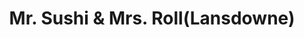 ---
layout: place
title: "Mr. Sushi & Mrs. Roll(Lansdowne)"
permalink: /virginia/leesburg/mr-sushi-mrs-roll-lansdowne.html
stateAbbr: VA
stateName: Virginia
cityName: Leesburg
seo:
  name: "Mr. Sushi & Mrs. Roll(Lansdowne)"
  type: Restaurant
  links: null
description: "Looking for sushi in Leesburg, Virginia? Check out Mr. Sushi & Mrs. Roll(Lansdowne) for a delightful Japanese dining experience. Enjoy a variety of sushi and..."
place_id: ChIJxZkqUkA8tokRapIN0mACDCc
photos:
  - name: >-
      places/ChIJxZkqUkA8tokRapIN0mACDCc/photos/AeeoHcJ1zRrnoYxxnuYeown4QhkvnsuveItsdpgrdB53PlX5SwN_pfSe7CLA2jK2hFuEhQ7u2GhtgRQyY1UY3r9x8PbdTOhA9_lENasIddU2Y6fK2nat9jz0jA-oYGGLfGs1VLRNnBCyJG8Y9f2-NyGtErqNaOEvkhp6BxShvDRbswAN03APMriuDjUQVY8zvvI_VxV-fhHyQ58tR64wi-bf83YCqHzBmmhPugmya35Bn9ryFmCQRxkcxQ6iARuJJBFv5Vn0nbFjNtPqUd57uw5IPPE8UtUX6f9bWgo3q-8CLew8IA
    widthPx: 1000
    heightPx: 750
    authorAttributions:
      - displayName: Mr. Sushi & Mrs. Roll
        uri: https://maps.google.com/maps/contrib/112239056850056927855
        photoUri: >-
          https://lh3.googleusercontent.com/a-/ALV-UjVJHJBeCI9zgGPFS-ATsL7xc6j5g23wEezYEIyQcAOj6BkvzXc=s100-p-k-no-mo
    flagContentUri: >-
      https://www.google.com/local/imagery/report/?cb_client=maps_api_places.places_api&image_key=!1e10!2sAF1QipOlXPnnP9eT1VfQHOy02IJUefDBmbTHFbGn-dYz&hl=en-US
    googleMapsUri: >-
      https://www.google.com/maps/place//data=!3m4!1e2!3m2!1sAF1QipOlXPnnP9eT1VfQHOy02IJUefDBmbTHFbGn-dYz!2e10!4m2!3m1!1s0x89b63c40522a99c5:0x270c0260d20d926a
  - name: >-
      places/ChIJxZkqUkA8tokRapIN0mACDCc/photos/AeeoHcIN229Kb_LYF9bMh_GdFsZl3xgwhvbSI1NsSvw2yFzSdAKQGGgbs4BdUH5HSx0-jSwxmxDt82WcY9VcJd3u7wFSQuA24eqyV6ONQq0332rg6IhTMvWiMb8nGWvNWDH_aKTPZ0nvdbToN12wBIvwoiUwk4g74cZzKDBmiNRk9cZBA2heyKiUpTgC29TUX1YVS3OpasA-fh2a23kLzoWTYZUgejENbhNQ98Kb1gZbidF4WU6y_DJBL-3dBnbT2mU8mOG5mkEMt8gPAEH_eq1TtC2B7Lel-2YMsjv-0yLyFL3tz0Ao1uTS2ftsBC_2VjUMHZH9e7WqBcjynvmJxne_VKLXn86V_zh3vQ33NVIzTH7kFVU_6ce0UACpYG5_He-9e24PlmDaO0D6TTOHqU6E2lt3YoLslMll-mxrvPaYjcx0XYk
    widthPx: 2048
    heightPx: 1638
    authorAttributions:
      - displayName: Igor at FoodBeVenturer com
        uri: https://maps.google.com/maps/contrib/109613233567053007629
        photoUri: >-
          https://lh3.googleusercontent.com/a-/ALV-UjU51hcGl5Yf2qfkfXGkqAR4OB0OEdqZYHlKpZZX8A0RjlmOk1hw=s100-p-k-no-mo
    flagContentUri: >-
      https://www.google.com/local/imagery/report/?cb_client=maps_api_places.places_api&image_key=!1e10!2sCIHM0ogKEICAgICk9MHckwE&hl=en-US
    googleMapsUri: >-
      https://www.google.com/maps/place//data=!3m4!1e2!3m2!1sCIHM0ogKEICAgICk9MHckwE!2e10!4m2!3m1!1s0x89b63c40522a99c5:0x270c0260d20d926a
  - name: >-
      places/ChIJxZkqUkA8tokRapIN0mACDCc/photos/AeeoHcIwuCWPXqGrCL6P_U9blKqJ7xCDj_LRsTbpJ4DuIxaNJSF1sdfjo18_RN1e71vpZolr6wrZl4Lt971-7dIz3TeXKhlO0019XUtsIkBYLX0cXGH37fDkgqMKrTbHbgn5jvbMiubOqiIEVYMgln7IWGYRLXSyMO1SrOeC7Jooc_OSE115do3Iqd9wVpvw_4N1pvcD053V5wKHjRAhcmVzwNUCde_10IzPBAyqRF2As5W6baPeK4TnYf4dactlviY2NRlzuez9qeaP5fLoTFuUiFUVYODvHSwBoEGqJx5uyt-znQ
    widthPx: 1000
    heightPx: 750
    authorAttributions:
      - displayName: Mr. Sushi & Mrs. Roll
        uri: https://maps.google.com/maps/contrib/112239056850056927855
        photoUri: >-
          https://lh3.googleusercontent.com/a-/ALV-UjVJHJBeCI9zgGPFS-ATsL7xc6j5g23wEezYEIyQcAOj6BkvzXc=s100-p-k-no-mo
    flagContentUri: >-
      https://www.google.com/local/imagery/report/?cb_client=maps_api_places.places_api&image_key=!1e10!2sAF1QipPEeH5Vj0d2xoUzYOw1H796_bJ_zuo-Xoy9iYat&hl=en-US
    googleMapsUri: >-
      https://www.google.com/maps/place//data=!3m4!1e2!3m2!1sAF1QipPEeH5Vj0d2xoUzYOw1H796_bJ_zuo-Xoy9iYat!2e10!4m2!3m1!1s0x89b63c40522a99c5:0x270c0260d20d926a
  - name: >-
      places/ChIJxZkqUkA8tokRapIN0mACDCc/photos/AeeoHcL55wu3GvJc7hCrYMjImdT7wFm03jjfrjZkQXBOBShi8zABIK2p9f2AK8b83JJFS4KbfHTC31zkdLtuRBu6wnr-s9kfh1Wis6MvOtIeNWTFBvWIL9lwo6KccImtyvCzo-fAKeyL6SZ8HySHiCFC1jTR7mz9mE_2G5QWAhmLlvz6PLflm7C7SJ1WRpAsSdoS6fU-M_Lp2ZWHal6hK2q0pkL-VU-FLhv5vgBXrfS8H033uV5DqvSTgmDc-Mp5XwsRXOCzKsJhN3CpQo_oQr1VDNBG_mYRvt95zKspTsrKQdhXFFJ1qDC9V1_q-uRSGkQOhws2zIfs2f2JA5_aj_kEjLpR8GB5pICgmDFLMjZy8w0gOfb7vvhZJHTlE2jpoPSrA9o24YE-_imL2-CCH8T4HxHmuqyfqluiWSfKG6F3_CWjYg
    widthPx: 3000
    heightPx: 4000
    authorAttributions:
      - displayName: Vin “Vince” 0000
        uri: https://maps.google.com/maps/contrib/117549831247300588897
        photoUri: >-
          https://lh3.googleusercontent.com/a/ACg8ocJB_6e4qMWNOU68QWy52GE5y2hMlIiJw7WidBWT2tgqqJCihJOy=s100-p-k-no-mo
    flagContentUri: >-
      https://www.google.com/local/imagery/report/?cb_client=maps_api_places.places_api&image_key=!1e10!2sCIHM0ogKEICAgIDzkIufHg&hl=en-US
    googleMapsUri: >-
      https://www.google.com/maps/place//data=!3m4!1e2!3m2!1sCIHM0ogKEICAgIDzkIufHg!2e10!4m2!3m1!1s0x89b63c40522a99c5:0x270c0260d20d926a
  - name: >-
      places/ChIJxZkqUkA8tokRapIN0mACDCc/photos/AeeoHcKl3sPMGp5dwC2rGuAheEdboC1-g9P4Q86F1itVpVOXdBn3udySNGMWT2j66UDrU1-UzJuycSppcYZn2yzHTvgO44BMLurfvvZOyAZPOfPcCsw2ngtOUgyaMq4101SbQdDgu-jdasG0NF-_Gwc7bu8w_UW6jU4ebF7wuua27og3_-duXwLLZDjo3kcQYpQOycRyESjWUswWEHCUK7KxTZx5b-xvEO9pNw6Enl6446ef7o76A5HBZEHXn0tnip-CeIuwzyjIWghkjgGsvKZul4j6AGASsH3FFJrxnwyTd4cciJ7zL00zpdZroXdD5q2dNcmTsC5QRA9bMi6N_1CPgaGx9Ll4AQgc3Uwfwt9KA87fvNZyqPRBHQ-ZCpZtQSVQuqKlNxsAhqLJWFA5zvRIq6A59IDqMFmekDSRJJch6i4TgVHj
    widthPx: 4000
    heightPx: 3000
    authorAttributions:
      - displayName: Adam Nott
        uri: https://maps.google.com/maps/contrib/113388600541533027153
        photoUri: >-
          https://lh3.googleusercontent.com/a-/ALV-UjXGDxWyMf3T82sVowxh96FQEk8N8L0K9RXyPkd9KVm2hUGWK43o=s100-p-k-no-mo
    flagContentUri: >-
      https://www.google.com/local/imagery/report/?cb_client=maps_api_places.places_api&image_key=!1e10!2sCIHM0ogKEICAgIDh5rmh9AE&hl=en-US
    googleMapsUri: >-
      https://www.google.com/maps/place//data=!3m4!1e2!3m2!1sCIHM0ogKEICAgIDh5rmh9AE!2e10!4m2!3m1!1s0x89b63c40522a99c5:0x270c0260d20d926a
  - name: >-
      places/ChIJxZkqUkA8tokRapIN0mACDCc/photos/AeeoHcJB9UgxAtcw03XQ_NKy65EAYHxjG9lxcVl3jWvAZsdo_BJ1QjFo0hUMTVUJgR_wASawZfUAe2PXtvItTX83fnpbBVNWiR33Z2hvFrG_N3htea5y7jtZc4qMyJOkSbMxiRmOOiu_MhdfS_cY-sswKRcxUFd5cOizR1y2wnrzn5a2O97XbjpBW8KilKoQNWCFVnVwZGZal-YFPJE17A9VhtOnGYa2UG1uxyPVsz4dJC-QF1sgF07W4TrcZ3ng5l0qzV0JozeyuYNydB0fTKKfu-10t24yZVY4sx1xSQuQqOz3MZ1NkhiLvThN6Geo57vKZuSUmybUNnUkg5jh-H7sxGFIKLqktdIj6shOnSkQrsY2MaTK-RWK-QxeRI04cOQp-scBILniAaxSb8_qEqt--76TcOgOoD6_cSBUQalYrGQ
    widthPx: 4000
    heightPx: 3000
    authorAttributions:
      - displayName: Chris Tarvin
        uri: https://maps.google.com/maps/contrib/110813381308200048290
        photoUri: >-
          https://lh3.googleusercontent.com/a/ACg8ocLKI1GQMlpVdnmoWUCaMyLc6Jqrup9t_DXH3AtM_s_szuLz=s100-p-k-no-mo
    flagContentUri: >-
      https://www.google.com/local/imagery/report/?cb_client=maps_api_places.places_api&image_key=!1e10!2sCIHM0ogKEICAgMDwrpWqIg&hl=en-US
    googleMapsUri: >-
      https://www.google.com/maps/place//data=!3m4!1e2!3m2!1sCIHM0ogKEICAgMDwrpWqIg!2e10!4m2!3m1!1s0x89b63c40522a99c5:0x270c0260d20d926a
  - name: >-
      places/ChIJxZkqUkA8tokRapIN0mACDCc/photos/AeeoHcIeo9ZKe9-2xj9Bv9-Vq7yJAFTdIYE_UrFh80-ONCfkqdCupgeZvvitQnHmdM_ewdVEfglDc6FlHUYtKkFQt-QaOE6D1vsBNro5HpyXw1qwgkNxP-5gzsQqBkZi4n4rqtLLKmQxS04fNXDCYXzG37l5pM4a7X0VcO-tlYx-txKXQLevAACw_E0dMME-S7Xv75IvjIpTa4p7XooZ38Tz3yC0ZNax2oClnR2u8QtFtlr3S7e1cUKvC3rUbDQDbX4A0JfbQvD4pfdpYirezdjcD7ijl_p2NlcQBCvXOUfoqrgzpq9yrXCJqotHCwxRzyg1Xyx2cXaaeXLb4myPIaMC-h29HkoRjEQN_-YN0gKD44I9UAQQtGCyPNgejhn7FYQ1cHXJeVp3SY_7b1WUW9WdRSldRlqUOXOXvc5OxDXETOyDSw
    widthPx: 4000
    heightPx: 3000
    authorAttributions:
      - displayName: Adam Nott
        uri: https://maps.google.com/maps/contrib/113388600541533027153
        photoUri: >-
          https://lh3.googleusercontent.com/a-/ALV-UjXGDxWyMf3T82sVowxh96FQEk8N8L0K9RXyPkd9KVm2hUGWK43o=s100-p-k-no-mo
    flagContentUri: >-
      https://www.google.com/local/imagery/report/?cb_client=maps_api_places.places_api&image_key=!1e10!2sCIHM0ogKEICAgIDh5rmhdA&hl=en-US
    googleMapsUri: >-
      https://www.google.com/maps/place//data=!3m4!1e2!3m2!1sCIHM0ogKEICAgIDh5rmhdA!2e10!4m2!3m1!1s0x89b63c40522a99c5:0x270c0260d20d926a
  - name: >-
      places/ChIJxZkqUkA8tokRapIN0mACDCc/photos/AeeoHcJgvWlpODhdAUJyA_BMW-oSDv5Wp-qJLNsYy79GPGHUBz-z1uSWhRX8fnIQaPklxfU5-7L23QU1Avy0lzUxkbLOilqiDotjqyBE4N7XwgYp_8QZW0nvf_X8PwvhG_zL_0SR663shXDfNUjpbs_sT-JsiU_S5J9ILspoaK7N1Agm31dENXJGVTWmi0QIOsukosmj0GC_K8ybtocd6TF6EEAWM-OGj4sdES5-maKbiRJIky3dg_2UTWYyzivzyZZe3OP8Nszyvd91cgRJYm9b65tgNtTnN3GgVlu62uocD5XzavqcZFUoFbyXvU4CDvbMSsGySJo3iALHOaff0mo4NN9ZU9wbODTzSrOHvdh0lg9F4vt7vM9lLjWWM7CRGHYckfXDY764LP0ID3r1MBvumbG4a8sPZU9XKnaIVPNd3vNFM1OE
    widthPx: 1685
    heightPx: 1053
    authorAttributions:
      - displayName: Ramakrishnan Raja
        uri: https://maps.google.com/maps/contrib/114100606540596665300
        photoUri: >-
          https://lh3.googleusercontent.com/a-/ALV-UjUoatlIkJLqYznsPJSLEiSNk3Y8aHz_I0eYFYoaq-tvEua4kVy8=s100-p-k-no-mo
    flagContentUri: >-
      https://www.google.com/local/imagery/report/?cb_client=maps_api_places.places_api&image_key=!1e10!2sCIHM0ogKEICAgIDc1rr1igE&hl=en-US
    googleMapsUri: >-
      https://www.google.com/maps/place//data=!3m4!1e2!3m2!1sCIHM0ogKEICAgIDc1rr1igE!2e10!4m2!3m1!1s0x89b63c40522a99c5:0x270c0260d20d926a
  - name: >-
      places/ChIJxZkqUkA8tokRapIN0mACDCc/photos/AeeoHcLCrRxpbenv0vJX5Amv9RfhTSRs0e3EbPr4a0QWGu3dnwgHIV9ZaiNQ_oFkcSah-SeqkxpWzBZGTpNFSyYvHh0WlNHrlHXLekGH5I55AmyvV8fTD_9pEYhJOzjtyOR46HnTljvPch8_0TuyIlkpLHVbkHwHV2f-i4TRn7-Voqv0EzpStBBmSfPhfuEtXA6LllzMrxma2A5cvIksoV74LlI4TxZacWvmb8ZdZ2vN7YTQ0PM4GagHVfCmzhXFIwae2R2nTF4IEJCy7_tfY6BEfpvkOvK3fDGrtKnyd0pO_WA3KJX6Gj3SUaImDNxsWV8AxrwlFcfTEWmwnx5r6bavS6LmdxmISMmz4E6Ei0S3qAoaCW_RbyQO1iMwu4RPD-uqiKch1T2MZ3LNlWPF2Brer2I_1k35SueLo4x_Or7sOVQ_z2nz
    widthPx: 4000
    heightPx: 3000
    authorAttributions:
      - displayName: Vin “Vince” 0000
        uri: https://maps.google.com/maps/contrib/117549831247300588897
        photoUri: >-
          https://lh3.googleusercontent.com/a/ACg8ocJB_6e4qMWNOU68QWy52GE5y2hMlIiJw7WidBWT2tgqqJCihJOy=s100-p-k-no-mo
    flagContentUri: >-
      https://www.google.com/local/imagery/report/?cb_client=maps_api_places.places_api&image_key=!1e10!2sCIHM0ogKEICAgIDzkIvnpgE&hl=en-US
    googleMapsUri: >-
      https://www.google.com/maps/place//data=!3m4!1e2!3m2!1sCIHM0ogKEICAgIDzkIvnpgE!2e10!4m2!3m1!1s0x89b63c40522a99c5:0x270c0260d20d926a
  - name: >-
      places/ChIJxZkqUkA8tokRapIN0mACDCc/photos/AeeoHcLGlPYClRqMud2_2LTTf8019qFqxrh3v52JJ7fgh0ovKjWTTW9l-Hd0jlmsbCKYWyewB8g3zdzU7s5kZSwMtD0n4J1ckzxFhMBI3vAZ7V0zIbx6H5FkrkN7xD-TOeV2ln57pWgtLXjkNd8Krq-bE7VNMnB8btVDtlp_I5B2ueyC6YV4iDOWf9Ykqyi7ckVMuyYwgULzDRFyEBvutAdUI48Ul-EfFxQd2zfjLh3XnhWE26kNGnszfuEwu3PACYoy5-54Hk9rj8WzPEVOxKPLKdRnAi8Zc5mDuaqD_QkwnzVdHYMuF_ia42WwDMJsjPOpmErC7JhmdqRhcLeFTnSWR05OPmxjeeZdUYh1eTCjvKXOFtJ72CT6pvLgc4XtLEl08JxDfK7X2Kf5MslyfkXFveKg02sm0PHrHqQ_nUV_gvg
    widthPx: 3024
    heightPx: 4032
    authorAttributions:
      - displayName: marisa moore
        uri: https://maps.google.com/maps/contrib/107575469787103704491
        photoUri: >-
          https://lh3.googleusercontent.com/a/ACg8ocJBKaoeLf-j3fc8Ym64bClyLvFJu1Sy3Vryu_lLzTSFcbjshx4=s100-p-k-no-mo
    flagContentUri: >-
      https://www.google.com/local/imagery/report/?cb_client=maps_api_places.places_api&image_key=!1e10!2sCIHM0ogKEICAgIC9iO_qYA&hl=en-US
    googleMapsUri: >-
      https://www.google.com/maps/place//data=!3m4!1e2!3m2!1sCIHM0ogKEICAgIC9iO_qYA!2e10!4m2!3m1!1s0x89b63c40522a99c5:0x270c0260d20d926a
address: 19302 Promenade Dr, Leesburg, VA 20176, USA
street: 19302 Promenade Dr
city: Leesburg
state: VA
zip: '20176'
country: USA
neighborhood: null
latitude: '39.082480'
longitude: '-77.495464'
accessibility_options:
  wheelchairAccessibleParking: true
  wheelchairAccessibleEntrance: true
  wheelchairAccessibleRestroom: true
  wheelchairAccessibleSeating: true
business_status: OPERATIONAL
name: Mr. Sushi & Mrs. Roll(Lansdowne)
google_maps_links:
  directionsUri: >-
    https://www.google.com/maps/dir//''/data=!4m7!4m6!1m1!4e2!1m2!1m1!1s0x89b63c40522a99c5:0x270c0260d20d926a!3e0
  placeUri: https://maps.google.com/?cid=2813626482063938154
  writeAReviewUri: >-
    https://www.google.com/maps/place//data=!4m3!3m2!1s0x89b63c40522a99c5:0x270c0260d20d926a!12e1
  reviewsUri: >-
    https://www.google.com/maps/place//data=!4m4!3m3!1s0x89b63c40522a99c5:0x270c0260d20d926a!9m1!1b1
  photosUri: >-
    https://www.google.com/maps/place//data=!4m3!3m2!1s0x89b63c40522a99c5:0x270c0260d20d926a!10e5
primary_type: Japanese Restaurant
opening_hours:
  regular: null
  current: null
secondary_opening_hours:
  regular:
    weekdayDescriptions: null
    type: null
  current:
    weekdayDescriptions: null
    type: null
phone: +1 571-918-0372
price_level: null
price_range: null
rating: null
rating_count: 0
website: null
reviews: null
parking_options: null
payment_options: null
allow_dogs: null
curbside_pickup: null
delivery: null
dine_in: null
good_for_children: null
good_for_groups: null
good_for_sports: null
live_music: null
menu_for_children: null
outdoor_seating: null
reservable: null
restroom: null
serves_beer: null
serves_breakfast: null
serves_brunch: null
serves_cocktails: null
serves_coffee: null
serves_dinner: null
serves_dessert: null
serves_lunch: null
serves_vegetarian_food: null
serves_wine: null
takeout: null
summary: null

---